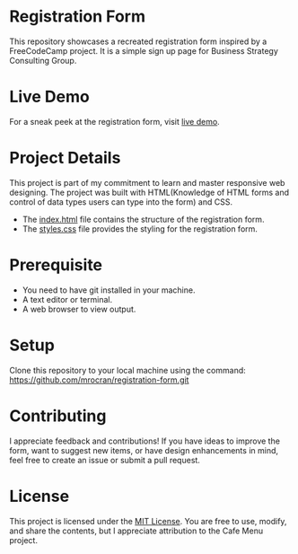 # Registration Form
This repository showcases a recreated registration form inspired by a FreeCodeCamp project. It is a simple sign up page for Business Strategy Consulting Group. 

# Live Demo
For a sneak peek at the registration form, visit [live demo]().

# Project Details
This project is part of my commitment to learn and master responsive web designing.
The project was built with HTML(Knowledge of HTML forms and control of data types users can type into the form) and CSS.  
* The [index.html](./index.html) file contains the structure of the registration form.  
* The [styles.css](./styles.css) file provides the styling for the registration form.


# Prerequisite
* You need to have git installed in your machine.  
* A text editor or terminal.  
* A web browser to view output.  

# Setup
Clone this repository to your local machine using the command:   
https://github.com/mrocran/registration-form.git

# Contributing
I appreciate feedback and contributions! If you have ideas to improve the form, want to suggest new items, or have design enhancements in mind, feel free to create an issue or submit a pull request.

# License
This project is licensed under the [MIT License](). You are free to use, modify, and share the contents, but I appreciate attribution to the Cafe Menu project.